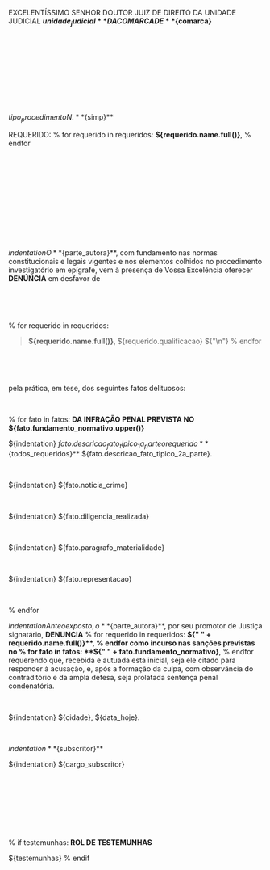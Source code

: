 EXCELENTÍSSIMO SENHOR DOUTOR JUIZ DE DIREITO DA UNIDADE JUDICIAL **${unidade_judicial}** DA COMARCA DE **${comarca}**

&nbsp;

&nbsp;

&nbsp;

&nbsp;

&nbsp;

${tipo_procedimento} N. **${simp}**

REQUERIDO:
% for  requerido in requeridos:
**${requerido.name.full()}**,
% endfor

&nbsp;

&nbsp;

&nbsp;

&nbsp;

&nbsp;

&nbsp;

${indentation} O **${parte_autora}**, com fundamento nas normas constitucionais e legais vigentes e nos elementos colhidos no  procedimento investigatório em epígrafe, vem à presença de Vossa Excelência oferecer **DENÚNCIA** em desfavor de

&nbsp;

&nbsp;

% for  requerido in requeridos:
> **${requerido.name.full()}**, ${requerido.qualificacao}
  ${"\n"}
% endfor

&nbsp;

&nbsp;

pela prática, em tese, dos seguintes fatos delituosos:

&nbsp;
&nbsp;

% for  fato in fatos:
**DA INFRAÇÃO PENAL PREVISTA NO ${fato.fundamento_normativo.upper()}**

${indentation} ${fato.descricao_fato_tipico_1a_parte} o requerido **${todos_requeridos}** ${fato.descricao_fato_tipico_2a_parte}.

&nbsp;
&nbsp;

${indentation} ${fato.noticia_crime}

&nbsp;
&nbsp;

${indentation} ${fato.diligencia_realizada}

&nbsp;
&nbsp;

${indentation} ${fato.paragrafo_materialidade}

&nbsp;
&nbsp;

${indentation} ${fato.representacao}

&nbsp;
&nbsp;

% endfor



${indentation} Ante o exposto, o **${parte_autora}**, por seu promotor de Justiça signatário, **DENUNCIA** 
% for  requerido in requeridos:
  **${" " + requerido.name.full()}**,
% endfor
como incurso nas sanções previstas no
% for  fato in fatos:
  **${" " + fato.fundamento_normativo}**,
% endfor
requerendo que, recebida e autuada esta inicial, seja ele citado para responder à acusação, e, após a formação da culpa, com observância do contraditório e da ampla defesa, seja prolatada sentença penal condenatória.

&nbsp;
&nbsp;

${indentation} ${cidade}, ${data_hoje}.


&nbsp;
&nbsp;

${indentation} **${subscritor}**

${indentation} ${cargo_subscritor}

&nbsp;

&nbsp;

&nbsp;

&nbsp;

% if testemunhas:
**ROL DE TESTEMUNHAS**

${testemunhas}
% endif